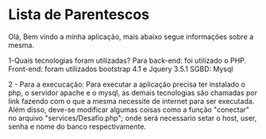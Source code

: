 <h1>Lista de Parentescos</h1>

Olá, Bem vindo a minha aplicação, mais abaixo segue informações sobre a mesma.

1-Quais tecnologias foram utilizadas?
    Para back-end: foi utilizado o PHP.
    Front-end: foram utilizados bootstrap 4.1 e Jquery 3.5.1
    SGBD: Mysql
    
2 - Para a execucação:
    Para executar a aplicação precisa ter instalado o php, o servidor apache e o mysql,
as demais tecnologias são chamadas por link fazendo com o que a mesma necessite de internet para ser executada.
    Além disso, deve-se modificar algumas coisas como a função "conectar" no arquivo "services/Desafio.php";
onde será necessario setar o host, user, senha e nome do banco respectivamente.   
